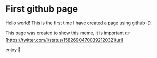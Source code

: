 # First github page #
Hello world! This is the first time I have created a page using github :D.

This page was created to show this meme, it is important 👉[https://twitter.com/i/status/1582690470039212032](url)

enjoy 🤣
